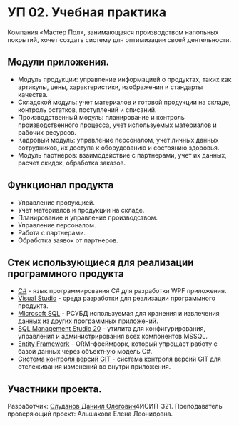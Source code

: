 # УП 02. Учебная практика

Компания «Мастер Пол», занимающаяся производством напольных покрытий, хочет создать систему для оптимизации своей деятельности.

## Модули приложения.

- Модуль продукции: управление информацией о продуктах, таких как артикулы, цены, характеристики, изображения и стандарты качества.
- Складской модуль: учет материалов и готовой продукции на складе, контроль остатков, поступлений и списаний.
- Производственный модуль: планирование и контроль производственного процесса, учет используемых материалов и рабочих ресурсов.
- Кадровый модуль: управление персоналом, учет личных данных сотрудников, их доступа к оборудованию и состоянию здоровья.
- Модуль партнеров: взаимодействие с партнерами, учет их данных, расчет скидок, обработка заказов.

## Функционал продукта

- Управление продукцией.
- Учет материалов и продукции на складе.
- Планирование и управление производством.
- Управление персоналом.
- Работа с партнерами.
- Обработка заявок от партнеров.

## Стек использующиеся для реализации программного продукта

- [C#](https://learn.microsoft.com/en-us/dotnet/csharp/) - язык программирования C# для разработки WPF приложения.
- [Visual Studio](https://visualstudio.microsoft.com/ru/) - среда разработки для реализации программного продукта.
- [Microsoft SQL](https://learn.microsoft.com/ru-ru/sql/?view=sql-server-ver16) - РСУБД используемая для хранения и извлечения данных из других программных приложений.
- [SQL Management Studio 20](https://learn.microsoft.com/en-us/sql/ssms/sql-server-management-studio-ssms?view=sql-server-ver16) - утилита для конфигурирования, управления и администрирования всех компонентов MSSQL.
- [Entity Framework](https://learn.microsoft.com/en-us/ef/) - ORM-фреймворк, который упрощает работу с базой данных через объектную модель C#.
- [Система контроля версий GIT](https://git-scm.com/doc) - система контроля версий GIT для отслеживания изменений во внутри приложения.

## Участники проекта.

Разработчик: [Слуданов Даниил Олегович](vk.com/dsludanov)4ИСИП-321.
Преподаватель проверяющий проект: Альшакова Елена Леонидовна.
